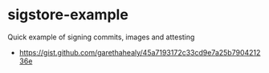 # sigstore-example

Quick example of signing commits, images and attesting
- https://gist.github.com/garethahealy/45a7193172c33cd9e7a25b790421236e
